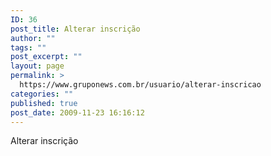 ```yaml
---
ID: 36
post_title: Alterar inscrição
author: ""
tags: ""
post_excerpt: ""
layout: page
permalink: >
  https://www.gruponews.com.br/usuario/alterar-inscricao
categories: ""
published: true
post_date: 2009-11-23 16:16:12
---
```

Alterar inscrição